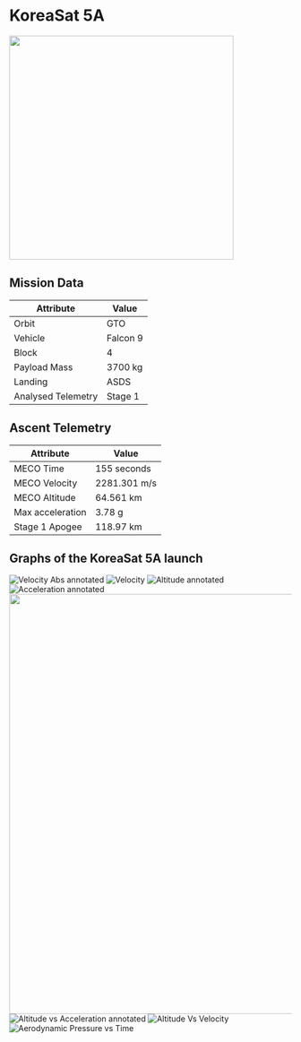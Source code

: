 # KoreaSat 5A

<img src="http://spacexpatchlist.space/patches/spacex_f9_044_koreasat_5a_graphic.png" width=400px>

## Mission Data

| Attribute | Value |
| ------------- | ------------- |
| Orbit | GTO  |
| Vehicle | Falcon 9  |
| Block | 4  |
| Payload Mass | 3700 kg |
| Landing | ASDS |
| Analysed Telemetry| Stage 1 |




## Ascent Telemetry

| Attribute | Value |
| ------------- | ------------- |
| MECO Time | 155 seconds |
| MECO Velocity | 2281.301 m/s |
| MECO Altitude | 64.561 km |
| Max acceleration | 3.78 g|
| Stage 1 Apogee | 118.97 km |





## Graphs of the KoreaSat 5A launch

![Velocity Abs annotated](https://github.com/shahar603/Telemetry-Data/blob/master/KoreaSat%205A/Graphs/Velocity%20Abs%20annotated.png)
![Velocity](https://github.com/shahar603/Telemetry-Data/blob/master/KoreaSat%205A/Graphs/Velocity.png)
![Altitude annotated](https://github.com/shahar603/Telemetry-Data/blob/master/KoreaSat%205A/Graphs/Altitude%20annotated.png)
![Acceleration annotated](https://github.com/shahar603/Telemetry-Data/blob/master/KoreaSat%205A/Graphs/Acceleration%20annotated.png)
<img src=https://github.com/shahar603/Telemetry-Data/blob/master/KoreaSat%205A/Graphs/Flight%20Trajectory.png height=750px>
![Altitude vs Acceleration annotated](https://github.com/shahar603/Telemetry-Data/blob/master/KoreaSat%205A/Graphs/Altitude%20vs%20Acceleration%20annotated.png)
![Altitude Vs Velocity](https://github.com/shahar603/Telemetry-Data/blob/master/KoreaSat%205A/Graphs/Altitude%20Vs%20Velocity.png)
![Aerodynamic Pressure vs Time](https://github.com/shahar603/Telemetry-Data/blob/master/KoreaSat%205A/Graphs/Aerodynamic%20Pressure.png)

